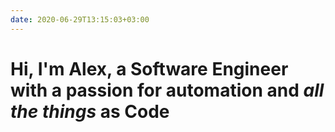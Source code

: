 ```yaml
---
date: 2020-06-29T13:15:03+03:00
---
```


# Hi, I'm Alex, a Software Engineer with a passion for automation and _all the things_ **as Code**
